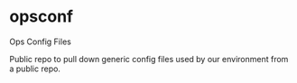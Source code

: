 opsconf
=======

Ops Config Files

Public repo to pull down generic config files used by our environment from a public repo.
